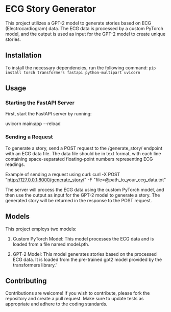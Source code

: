# ECG Story Generator
This project utilizes a GPT-2 model to generate stories based on ECG (Electrocardiogram) data. The ECG data is processed by a custom PyTorch model, and the output is used as input for the GPT-2 model to create unique stories.

## Installation
To install the necessary dependencies, run the following command:
```pip install torch transformers fastapi python-multipart uvicorn ```
## Usage
### Starting the FastAPI Server
First, start the FastAPI server by running:

uvicorn main:app --reload
### Sending a Request
To generate a story, send a POST request to the /generate_story/ endpoint with an ECG data file. The data file should be in text format, with each line containing space-separated floating-point numbers representing ECG readings.

Example of sending a request using curl:
curl -X POST "http://127.0.0.1:8000/generate_story/" -F "file=@path_to_your_ecg_data.txt"

The server will process the ECG data using the custom PyTorch model, and then use the output as input for the GPT-2 model to generate a story. The generated story will be returned in the response to the POST request.

## Models
This project employs two models:

1. Custom PyTorch Model: This model processes the ECG data and is loaded from a file named model.pth.

2. GPT-2 Model: This model generates stories based on the processed ECG data. It is loaded from the pre-trained gpt2 model provided by the transformers library.'

## Contributing
Contributions are welcome! If you wish to contribute, please fork the repository and create a pull request. Make sure to update tests as appropriate and adhere to the coding standards.
